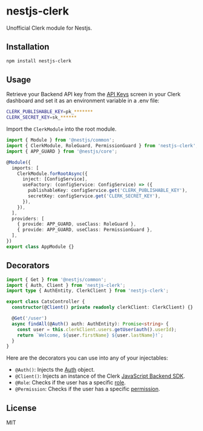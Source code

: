 # nestjs-clerk

Unofficial Clerk module for Nestjs.

## Installation

```bash
npm install nestjs-clerk
```

## Usage

Retrieve your Backend API key from the [API Keys](https://dashboard.clerk.com/last-active?path=api-keys) screen in your Clerk dashboard and set it as an environment variable in a .env file:

```sh
CLERK_PUBLISHABLE_KEY=pk_*******
CLERK_SECRET_KEY=sk_******
```

Import the `ClerkModule` into the root module.

```ts
import { Module } from '@nestjs/common';
import { ClerkModule, RoleGuard, PermissionGuard } from 'nestjs-clerk';
import { APP_GUARD } from '@nestjs/core';

@Module({
  imports: [
    ClerkModule.forRootAsync({
      inject: [ConfigService],
      useFactory: (configService: ConfigService) => ({
        publishableKey: configService.get('CLERK_PUBLISHABLE_KEY'),
        secretKey: configService.get('CLERK_SECRET_KEY'),
      }),
    }),
  ],
  providers: [
    { provide: APP_GUARD, useClass: RoleGuard },
    { provide: APP_GUARD, useClass: PermissionGuard },
  ],
})
export class AppModule {}
```

## Decorators

```ts
import { Get } from '@nestjs/common';
import { Auth, Client } from 'nestjs-clerk';
import type { AuthEntity, ClerkClient } from 'nestjs-clerk';

export class CatsController {
  constructor(@Client() private readonly clerkClient: ClerkClient) {}

  @Get('/user')
  async findAll(@Auth() auth: AuthEntity): Promise<string> {
    const user = this.clerkClient.users.getUser(auth().userId);
    return `Welcome, ${user.firstName} ${user.lastName}!`;
  }
}
```

Here are the decorators you can use into any of your injectables:

- `@Auth()`: Injects the [Auth](https://clerk.com/docs/references/backend/types/auth-object) object.
- `@Client()`: Injects an instance of the Clerk [JavaScript Backend SDK](https://clerk.com/docs/references/backend/overview).
- `@Role`: Checks if the user has a specific [role](https://clerk.com/docs/organizations/roles-permissions#roles).
- `@Permission`: Checks if the user has a specific [permission](https://clerk.com/docs/organizations/roles-permissions#permissions).

## License

MIT

